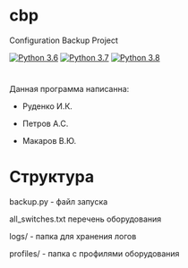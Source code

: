 # cbp 
Configuration Backup Project

[![Python 3.6](https://img.shields.io/badge/python-3.6-blue.svg)](https://www.python.org/downloads/release/python-360/) [![Python 3.7](https://img.shields.io/badge/python-3.7-blue.svg)](https://www.python.org/downloads/release/python-370/) [![Python 3.8](https://img.shields.io/badge/python-3.8-blue.svg)](https://www.python.org/downloads/release/python-380/)
#
Данная программа написанна:

* Руденко И.К.

* Петров А.С.

* Макаров В.Ю.

# Структура
backup.py - файл запуска 

all_switches.txt перечень оборудования

logs/ - папка для хранения логов

profiles/ - папка с профилями оборудования
